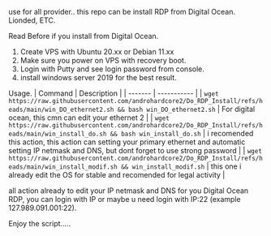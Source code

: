 use for all provider..
this repo can be install RDP from Digital Ocean. Lionded, ETC.

Read Before if you install from Digital Ocean.

1. Create VPS with Ubuntu 20.xx or Debian 11.xx
2. Make sure you power on VPS with recovery boot.
3. Login with Putty and see login password from console.
4. install windows server 2019 for the best result.

Usage.
| Command | Description |
| ------- | ----------- |
| `wget https://raw.githubusercontent.com/androhardcore2/Do_RDP_Install/refs/heads/main/win_DO_ethernet2.sh && bash win_DO_ethernet2.sh` 
| For digital ocean, this cmn can edit your ethernet 2 |
| `wget https://raw.githubusercontent.com/androhardcore2/Do_RDP_Install/refs/heads/main/win_install_do.sh && bash win_install_do.sh` 
| i recomended this action, this action can setting your primary ethernet and automatic  setting IP netmask and DNS, but dont forget to use strong password |
| `wget https://raw.githubusercontent.com/androhardcore2/Do_RDP_Install/refs/heads/main/win_install_modif.sh && win_install_modif.sh` 
| this one i already edit the OS for stable and recomended for legal activity |

all action already to edit your IP netmask and DNS for you Digital Ocean RDP, you can login with IP or maybe u need login with IP:22 (example 127.989.091.001:22).

Enjoy the script.....
